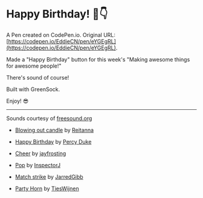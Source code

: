 # Happy Birthday! 🎂👇

A Pen created on CodePen.io. Original URL: [https://codepen.io/EddieCN/pen/eYGEgRL](https://codepen.io/EddieCN/pen/eYGEgRL).

Made a "Happy Birthday" button for this week's "Making awesome things for awesome people!"

There's sound of course!

Built with GreenSock.

Enjoy! 😎

-----

Sounds courtesy of [freesound.org](https://freesound.org)

- [Blowing out candle](https://freesound.org/people/Reitanna/sounds/242867/#) by [Reitanna](https://freesound.org/people/Reitanna/)

- [Happy Birthday](https://freesound.org/people/Percy%20Duke/sounds/23270/#) by [Percy Duke](https://freesound.org/people/Percy%20Duke/)

- [Cheer](https://freesound.org/people/jayfrosting/sounds/333404/#) by [jayfrosting](https://freesound.org/people/jayfrosting/)

- [Pop](https://freesound.org/people/InspectorJ/sounds/411639/#) by [InspectorJ](https://freesound.org/people/jayfrosting/sounds/333404/#)

- [Match strike](https://freesound.org/people/JarredGibb/sounds/248236/#) by [JarredGibb](https://freesound.org/people/JarredGibb/)

- [Party Horn](https://freesound.org/people/TiesWijnen/sounds/460496/#) by [TiesWijnen](https://freesound.org/people/TiesWijnen/)
